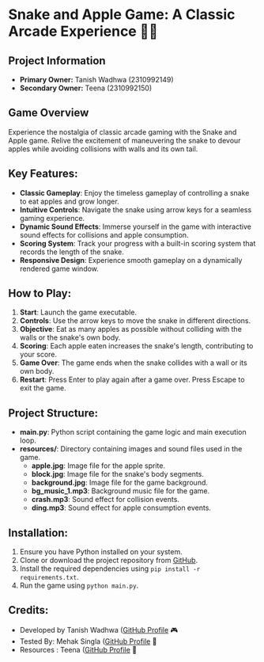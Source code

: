 # Snake and Apple Game: A Classic Arcade Experience 🍏🐍

## Project Information
- **Primary Owner:** Tanish Wadhwa (2310992149)
- **Secondary Owner:** Teena (2310992150)

## Game Overview
Experience the nostalgia of classic arcade gaming with the Snake and Apple game. Relive the excitement of maneuvering the snake to devour apples while avoiding collisions with walls and its own tail.

## Key Features:
- **Classic Gameplay**: Enjoy the timeless gameplay of controlling a snake to eat apples and grow longer.
- **Intuitive Controls**: Navigate the snake using arrow keys for a seamless gaming experience.
- **Dynamic Sound Effects**: Immerse yourself in the game with interactive sound effects for collisions and apple consumption.
- **Scoring System**: Track your progress with a built-in scoring system that records the length of the snake.
- **Responsive Design**: Experience smooth gameplay on a dynamically rendered game window.

## How to Play:
1. **Start**: Launch the game executable.
2. **Controls**: Use the arrow keys to move the snake in different directions.
3. **Objective**: Eat as many apples as possible without colliding with the walls or the snake's own body.
4. **Scoring**: Each apple eaten increases the snake's length, contributing to your score.
5. **Game Over**: The game ends when the snake collides with a wall or its own body.
6. **Restart**: Press Enter to play again after a game over. Press Escape to exit the game.

## Project Structure:
- **main.py**: Python script containing the game logic and main execution loop.
- **resources/**: Directory containing images and sound files used in the game.
  - **apple.jpg**: Image file for the apple sprite.
  - **block.jpg**: Image file for the snake's body segments.
  - **background.jpg**: Image file for the game background.
  - **bg_music_1.mp3**: Background music file for the game.
  - **crash.mp3**: Sound effect for collision events.
  - **ding.mp3**: Sound effect for apple consumption events.

## Installation:
1. Ensure you have Python installed on your system.
2. Clone or download the project repository from [GitHub](https://github.com/example/snake-and-apple-game).
3. Install the required dependencies using `pip install -r requirements.txt`.
4. Run the game using `python main.py`.

## Credits:
- Developed by Tanish Wadhwa ([GitHub Profile](https://github.com/tanish2310) 🎮
- Tested By: Mehak Singla ([GitHub Profile](https://github.com/Mehak1108singla) 🧪
- Resources : Teena ([GitHub Profile](https://github.com/teena2150) 🎨
